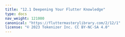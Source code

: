 ```yaml
---
title: "12.1 Deepening Your Flutter Knowledge"
type: docs
nav_weight: 121000
canonical: "https://fluttermasterylibrary.com/2/12/1"
license: "© 2023 Tokenizer Inc. CC BY-NC-SA 4.0"
---
```

